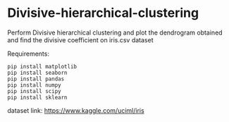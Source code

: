 # Divisive-hierarchical-clustering
Perform Divisive hierarchical clustering and plot the dendrogram obtained and find the divisive coefficient on iris.csv dataset<br/>

Requirements:<br/>
```
pip install matplotlib
pip install seaborn
pip install pandas
pip install numpy
pip install scipy
pip install sklearn
```
dataset link: https://www.kaggle.com/uciml/iris
